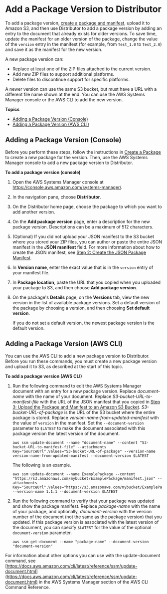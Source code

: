 # Add a Package Version to Distributor<a name="distributor-working-with-packages-version"></a>

To add a package version, [create a package and manifest](distributor-working-with-packages-create.md), upload it to Amazon S3, and then use Distributor to add a package version by adding an entry to the document that already exists for older versions\. To save time, update the manifest for an older version of the package, change the value of the `version` entry in the manifest \(for example, from `Test_1.0` to `Test_2.0`\) and save it as the manifest for the new version\. 

A new package version can:
+ Replace at least one of the ZIP files attached to the current version\.
+ Add new ZIP files to support additional platforms\.
+ Delete files to discontinue support for specific platforms\.

A newer version can use the same S3 bucket, but must have a URL with a different file name shown at the end\. You can use the AWS Systems Manager console or the AWS CLI to add the new version\.

**Topics**
+ [Adding a Package Version \(Console\)](#add-pkg-version)
+ [Adding a Package Version \(AWS CLI\)](#add-pkg-version-cli)

## Adding a Package Version \(Console\)<a name="add-pkg-version"></a>

Before you perform these steps, follow the instructions in [Create a Package](distributor-working-with-packages-create.md) to create a new package for the version\. Then, use the AWS Systems Manager console to add a new package version to Distributor\.

**To add a package version \(console\)**

1. Open the AWS Systems Manager console at [https://console\.aws\.amazon\.com/systems\-manager/](https://console.aws.amazon.com/systems-manager/)\.

1. In the navigation pane, choose **Distributor**\.

1. On the Distributor home page, choose the package to which you want to add another version\.

1. On the **Add package version** page, enter a description for the new package version\. Descriptions can be a maximum of 512 characters\.

1. \(Optional\) If you did not upload your JSON manifest to the S3 bucket where you stored your ZIP files, you can author or paste the entire JSON manifest in the **JSON manifest** field\. For more information about how to create the JSON manifest, see [Step 2: Create the JSON Package Manifest](distributor-working-with-packages-create.md#packages-manifest)\.

1. In **Version name**, enter the exact value that is in the `version` entry of your manifest file\.

1. In **Package location**, paste the URL that you copied when you uploaded your package to S3, and then choose **Add package version**\.

1. On the package's **Details** page, on the **Versions** tab, view the new version in the list of available package versions\. Set a default version of the package by choosing a version, and then choosing **Set default version**\.

   If you do not set a default version, the newest package version is the default version\.

## Adding a Package Version \(AWS CLI\)<a name="add-pkg-version-cli"></a>

You can use the AWS CLI to add a new package version to Distributor\. Before you run these commands, you must create a new package version and upload it to S3, as described at the start of this topic\.

**To add a package version \(AWS CLI\)**

1. Run the following command to edit the AWS Systems Manager document with an entry for a new package version\. Replace *document\-name* with the name of your document\. Replace *S3\-bucket\-URL\-to\-manifest\-file* with the URL of the JSON manifest that you copied in [Step 3: Upload the Package and Manifest to an Amazon S3 Bucket](distributor-working-with-packages-create.md#packages-upload-s3)\. *S3\-bucket\-URL\-of\-package* is the URL of the S3 bucket where the entire package is stored\. Replace *version\-name\-from\-updated\-manifest* with the value of `version` in the manifest\. Set the `--document-version` parameter to `$LATEST` to make the document associated with this package version the latest version of the document\.

   ```
   aws ssm update-document --name "document-name" --content "S3-bucket-URL-to-manifest-file" --attachments Key="SourceUrl",Values="S3-bucket-URL-of-package" --version-name version-name-from-updated-manifest --document-version $LATEST
   ```

   The following is an example\.

   ```
   aws ssm update-document --name ExamplePackage --content "https://s3.amazonaws.com/mybucket/ExamplePackage/manifest.json" --attachments Key="SourceUrl",Values="https://s3.amazonaws.com/mybucket/ExamplePackage" --version-name 1.1.1 --document-version $LATEST
   ```

1. Run the following command to verify that your package was updated and show the package manifest\. Replace *package\-name* with the name of your package, and optionally, *document\-version* with the version number of the document \(not the same as the package version\) that you updated\. If this package version is associated with the latest version of the document, you can specify `$LATEST` for the value of the optional `--document-version` parameter\.

   ```
   aws ssm get-document --name "package-name" --document-version "document-version"
   ```

For information about other options you can use with the update\-document command, see [https://docs.aws.amazon.com/cli/latest/reference/ssm/update-document.html](https://docs.aws.amazon.com/cli/latest/reference/ssm/update-document.html) in the AWS Systems Manager section of the AWS CLI Command Reference\.